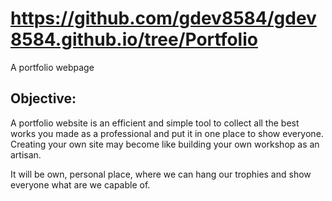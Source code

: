 # https://github.com/gdev8584/gdev8584.github.io/tree/Portfolio
A portfolio webpage
## Objective: 
 
A portfolio website is an efficient and simple tool to collect all the best works you made as a professional 
and put it in one place to show everyone. Creating your own site may become like building your own workshop as an artisan.

It will be own, personal place, where we can hang our trophies and show everyone what are we capable of.
